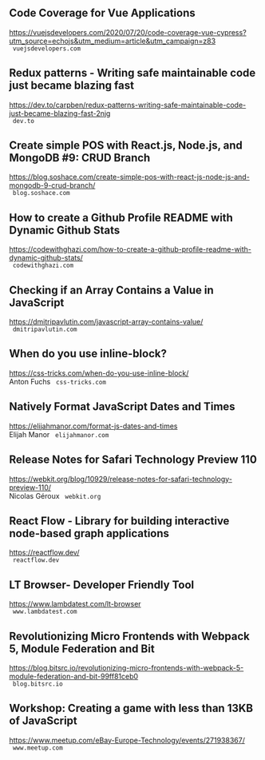## Code Coverage for Vue Applications  
https://vuejsdevelopers.com/2020/07/20/code-coverage-vue-cypress?utm_source=echojs&utm_medium=article&utm_campaign=z83  
 ` vuejsdevelopers.com`
  

## Redux patterns - Writing safe maintainable code just became blazing fast  
https://dev.to/carpben/redux-patterns-writing-safe-maintainable-code-just-became-blazing-fast-2njg  
 ` dev.to`
  

## Create simple POS with React.js, Node.js, and MongoDB #9: CRUD Branch  
https://blog.soshace.com/create-simple-pos-with-react-js-node-js-and-mongodb-9-crud-branch/  
 ` blog.soshace.com`
  

## How to create a Github Profile README with Dynamic Github Stats  
https://codewithghazi.com/how-to-create-a-github-profile-readme-with-dynamic-github-stats/  
 ` codewithghazi.com`
  

## Checking if an Array Contains a Value in JavaScript  
https://dmitripavlutin.com/javascript-array-contains-value/  
 ` dmitripavlutin.com`
  

## When do you use inline-block?  
https://css-tricks.com/when-do-you-use-inline-block/  
Anton Fuchs ` css-tricks.com`
  

## Natively Format JavaScript Dates and Times  
https://elijahmanor.com/format-js-dates-and-times  
Elijah Manor ` elijahmanor.com`
  

## Release Notes for Safari Technology Preview 110  
https://webkit.org/blog/10929/release-notes-for-safari-technology-preview-110/  
Nicolas Géroux ` webkit.org`
  

## React Flow - Library for building interactive node-based graph applications  
https://reactflow.dev/  
 ` reactflow.dev`
  

## LT Browser- Developer Friendly Tool  
https://www.lambdatest.com/lt-browser  
 ` www.lambdatest.com`
  

## Revolutionizing Micro Frontends with Webpack 5, Module Federation and Bit  
https://blog.bitsrc.io/revolutionizing-micro-frontends-with-webpack-5-module-federation-and-bit-99ff81ceb0  
 ` blog.bitsrc.io`
  

## Workshop: Creating a game with less than 13KB of JavaScript  
https://www.meetup.com/eBay-Europe-Technology/events/271938367/  
 ` www.meetup.com`
  

